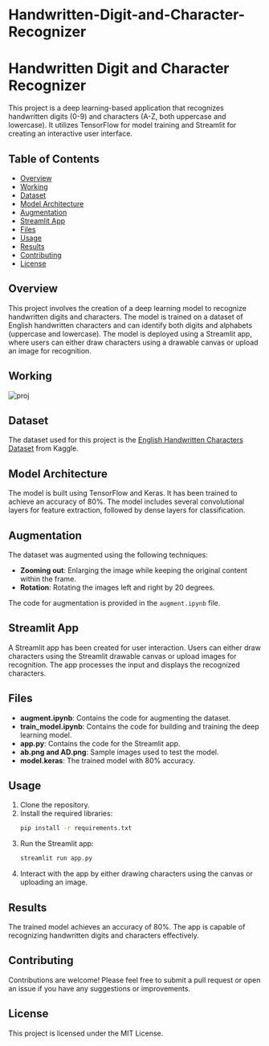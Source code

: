 # Handwritten-Digit-and-Character-Recognizer
# Handwritten Digit and Character Recognizer

This project is a deep learning-based application that recognizes handwritten digits (0-9) and characters (A-Z, both uppercase and lowercase). It utilizes TensorFlow for model training and Streamlit for creating an interactive user interface.

## Table of Contents
- [Overview](#overview)
- [Working](#working)
- [Dataset](#dataset)
- [Model Architecture](#model-architecture)
- [Augmentation](#augmentation)
- [Streamlit App](#streamlit-app)
- [Files](#files)
- [Usage](#usage)
- [Results](#results)
- [Contributing](#contributing)
- [License](#license)

## Overview
This project involves the creation of a deep learning model to recognize handwritten digits and characters. The model is trained on a dataset of English handwritten characters and can identify both digits and alphabets (uppercase and lowercase). The model is deployed using a Streamlit app, where users can either draw characters using a drawable canvas or upload an image for recognition.

## Working
![proj](https://github.com/user-attachments/assets/ce9554ee-494a-4e99-bcc9-b918f8d15db6)

## Dataset
The dataset used for this project is the [English Handwritten Characters Dataset](https://www.kaggle.com/datasets/dhruvildave/english-handwritten-characters-dataset) from Kaggle.

## Model Architecture
The model is built using TensorFlow and Keras. It has been trained to achieve an accuracy of 80%. The model includes several convolutional layers for feature extraction, followed by dense layers for classification.

## Augmentation
The dataset was augmented using the following techniques:
- **Zooming out**: Enlarging the image while keeping the original content within the frame.
- **Rotation**: Rotating the images left and right by 20 degrees.

The code for augmentation is provided in the `augment.ipynb` file.

## Streamlit App
A Streamlit app has been created for user interaction. Users can either draw characters using the Streamlit drawable canvas or upload images for recognition. The app processes the input and displays the recognized characters.

## Files
- **augment.ipynb**: Contains the code for augmenting the dataset.
- **train_model.ipynb**: Contains the code for building and training the deep learning model.
- **app.py**: Contains the code for the Streamlit app.
- **ab.png and AD.png**: Sample images used to test the model.
- **model.keras**: The trained model with 80% accuracy.

## Usage
1. Clone the repository.
2. Install the required libraries:
    ```bash
    pip install -r requirements.txt
    ```
3. Run the Streamlit app:
    ```bash
    streamlit run app.py
    ```
4. Interact with the app by either drawing characters using the canvas or uploading an image.

## Results
The trained model achieves an accuracy of 80%. The app is capable of recognizing handwritten digits and characters effectively.

## Contributing
Contributions are welcome! Please feel free to submit a pull request or open an issue if you have any suggestions or improvements.

## License
This project is licensed under the MIT License.
